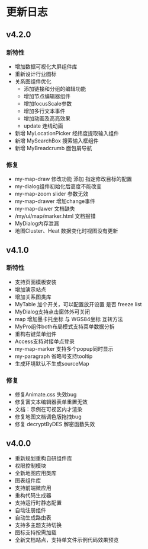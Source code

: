 # 更新日志

## v4.2.0

### 新特性
- 增加数据可视化大屏组件库
- 重新设计行业图标
- 关系图组件优化
  - 添加链接和分组的编辑功能
  - 增加节点编辑器组件
  - 增加focusScale参数
  - 增加多行文本事件
  - 增加动画及高亮效果
  - update 连线动画
- 新增 MyLocationPicker 经纬度提取输入组件
- 新增 MySearchBox 搜索输入框组件
- 新增 MyBreadcrumb 面包屑导航

### 修复
- my-map-draw 修改功能 添加 指定修改目标的配置
- my-dialog组件初始化后高度不能改变
- my-map-zoom slider 参数无效
- my-map-drawer 增加change事件
- my-map-dawer 文档缺失
- /my/ui/map/marker.html 文档报错
- MyDialog内存泄漏
- 地图Cluster、Heat 数据变化时视图没有更新

## v4.1.0

### 新特性
- 支持页面模板安装
- 增加演示站点
- 增加关系图类库
- MyTable 加个开关，可以配置放开设置 是否 freeze list
- MyDialog支持点击窗体外可关闭
- map 增加墨卡托坐标 与 WGS84坐标 互转方法
- MyPro组件both布局模式支持菜单数据分拆
- 重构右键菜单组件
- Access支持对接单点登录
- my-map-marker 支持多个popup同时显示
- my-paragraph 省略号支持tooltip
- 生成环境默认不生成sourceMap

### 修复
- 修复Animate.css 失效bug
- 修复富文本编辑器表单重置无效
- 文档：示例在可视区内才渲染
- 修复地图文档调色版拖拽bug
- 修复 decryptByDES 解密函数失效

## v4.0.0

- 重新规划重构自研组件库
- 权限控制模块
- 全新地图应用类库
- 图表组件库
- 支持前端微应用
- 重构代码生成器
- 支持运行时静态配置
- 自动注册组件
- 自动生成路由表
- 支持多主题支持切换
- 图标支持按需加载
- 全新文档站点，支持单文件示例代码效果预览


